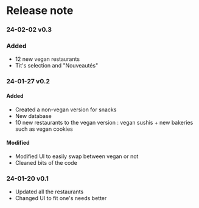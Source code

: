 # Release note

### 24-02-02 v0.3

### Added
* 12 new vegan restaurants
* Tit's selection and "Nouveautés"

### 24-01-27 v0.2

#### Added
* Created a non-vegan version for snacks
* New database
* 10 new restaurants to the vegan version : vegan sushis + new bakeries such as vegan cookies

#### Modified
* Modified UI to easily swap between vegan or not
* Cleaned bits of the code

### 24-01-20 v0.1

* Updated all the restaurants
* Changed UI to fit one's needs better 